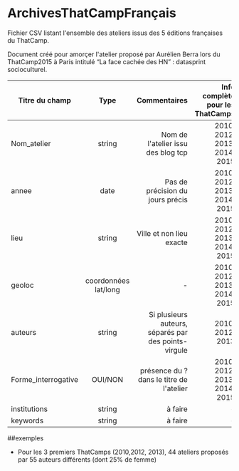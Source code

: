 # ArchivesThatCampFrançais

Fichier CSV listant l'ensemble des ateliers issus des 5 éditions françaises du ThatCamp.

Document créé pour amorçer l'atelier proposé par Aurélien Berra lors du ThatCamp2015 à Paris intitulé  “La face cachée des HN” : datasprint socioculturel.


| Titre du champ        | Type           | Commentaires  |Info complète pour les ThatCamps  |
| ------------- |:-------------:| -----:|-----:|
| Nom_atelier      | string | Nom de l'atelier issu des blog tcp |2010, 2012, 2013, 2014, 2015|
| annee     | date      | Pas de précision du jours précis  |2010, 2012, 2013, 2014, 2015|
| lieu | string      | Ville et non lieu exacte    |2010, 2012, 2013, 2014, 2015|
| geoloc | coordonnées lat/long      |    - |2010, 2012, 2013, 2014, 2015|
| auteurs | string      |    Si plusieurs auteurs, séparés par des points-virgule |2010, 2012, 2013|
| Forme_interrogative | OUI/NON      |présence du ? dans le titre de l'atelier    |2010, 2012, 2013, 2014, 2015|
| institutions | string      |   à faire | - |
| keywords | string     |    à faire |-|

##exemples

- Pour les 3 premiers ThatCamps (2010,2012, 2013), 44 ateliers proposés par 55 auteurs différents (dont 25% de femme)
